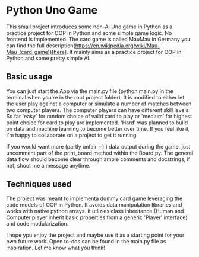# Python Uno Game
This small project introduces some non-AI Uno game in Python as a practice project for OOP in Python and some simple game logic. No frontend is implemented. The card game is called MauMau in Germany you can find the full description(https://en.wikipedia.org/wiki/Mau-Mau_(card_game))[here]. It mainly aims as a practice project for OOP in Python and some pretty simple AI.

## Basic usage
You can just start the App via the main.py file (python main.py in the terminal when you're in the root project folder). It is modified to either let the user play against a computer or simulate a number of matches between two computer players. The computer players can have different skill levels. So far 'easy' for random choice of valid card to play or 'medium' for highest point choice for card to play are implemented. 'Hard' was planned to build on data and machine learning to become better over time. If you feel like it, I'm happy to collaborate on a project to get it running.

If you would want more (partly unfair ;-) ) data output during the game, just uncomment part of the print_board method within the Board.py. The general data flow should become clear through ample comments and docstrings, if not, shoot me a message anytime.

## Techniques used
The project was meant to implementa dummy card game leveraging the code models of OOP in Python. It avoids data manipulation libraries and works with native python arrays. It utlizies class inheritance (Human and Computer player inherit basic properties from a generic 'Player' interface) and code modularization.

I hope ypu enjoy the project and maybe use it as a starting point for your own future work. Open to-dos can be found in the main.py file as inspiration. Let me know what you think!
